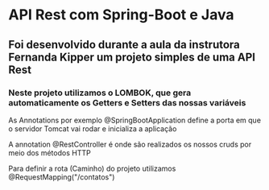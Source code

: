 # API Rest com Spring-Boot e Java

## Foi desenvolvido durante a aula da instrutora Fernanda Kipper um projeto simples de uma API Rest

### Neste projeto utilizamos o LOMBOK, que gera automaticamente os Getters e Setters das nossas variáveis 

As Annotations por exemplo @SpringBootApplication define a porta em que o servidor Tomcat vai rodar e inicializa a aplicação

A annotation @RestController é onde são realizados os nossos cruds por meio dos métodos HTTP

Para definir a rota (Caminho) do projeto utilizamos @RequestMapping("/contatos")
